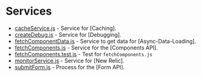 # Services
* [cacheService.js](https;//github.com/alleyinteractive/irving/blob/production/services/cacheService.js) - Service for [Caching].
* [createDebug.js](https;//github.com/alleyinteractive/irving/blob/production/services/createDebug.js) - Service for [Debugging].
* [fetchComponentData.js](https;//github.com/alleyinteractive/irving/blob/production/services/fetchComponentData.js) - Service to get data for [Async-Data-Loading].
* [fetchComponents.js](https;//github.com/alleyinteractive/irving/blob/production/services/fetchComponents.js) - Service for the [Components API].
* [fetchComponents.test.js](https;//github.com/alleyinteractive/irving/blob/production/services/fetchComponents.test.js) - Test for `fetchComponents.js`
* [monitorService.js](https;//github.com/alleyinteractive/irving/blob/production/services/monitorService.js) - Service for [New Relic].
* [submitForm.js](https;//github.com/alleyinteractive/irving/blob/production/services/submitForm.js) - Process for the [Form API].
